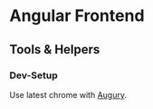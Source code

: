 # Angular Frontend

## Tools & Helpers

### Dev-Setup

Use latest chrome with [Augury](https://chrome.google.com/webstore/detail/augury/elgalmkoelokbchhkhacckoklkejnhcd?hl=en-US&utm_source=chrome-ntp-launcher).
